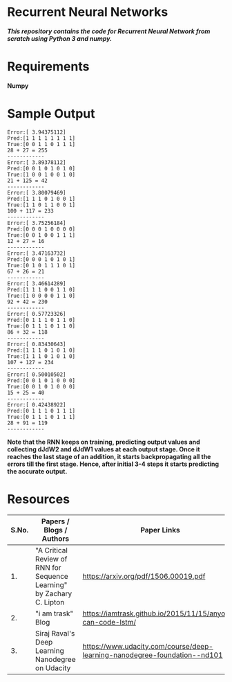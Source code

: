 # Recurrent Neural Networks
***This repository contains the code for Recurrent Neural Network from scratch using Python 3 and numpy.***

# Requirements
**Numpy**

# Sample Output
```
Error:[ 3.94375112]
Pred:[1 1 1 1 1 1 1 1]
True:[0 0 1 1 0 1 1 1]
28 + 27 = 255
------------
Error:[ 3.89378112]
Pred:[0 0 1 0 1 0 1 0]
True:[1 0 0 1 0 0 1 0]
21 + 125 = 42
------------
Error:[ 3.80079469]
Pred:[1 1 1 0 1 0 0 1]
True:[1 1 0 1 1 0 0 1]
100 + 117 = 233
------------
Error:[ 3.75256184]
Pred:[0 0 0 1 0 0 0 0]
True:[0 0 1 0 0 1 1 1]
12 + 27 = 16
------------
Error:[ 3.47163732]
Pred:[0 0 0 1 0 1 0 1]
True:[0 1 0 1 1 1 0 1]
67 + 26 = 21
------------
Error:[ 3.46614289]
Pred:[1 1 1 0 0 1 1 0]
True:[1 0 0 0 0 1 1 0]
92 + 42 = 230
------------
Error:[ 0.57723326]
Pred:[0 1 1 1 0 1 1 0]
True:[0 1 1 1 0 1 1 0]
86 + 32 = 118
------------
Error:[ 0.83430643]
Pred:[1 1 1 0 1 0 1 0]
True:[1 1 1 0 1 0 1 0]
107 + 127 = 234
------------
Error:[ 0.50010502]
Pred:[0 0 1 0 1 0 0 0]
True:[0 0 1 0 1 0 0 0]
15 + 25 = 40
------------
Error:[ 0.42438922]
Pred:[0 1 1 1 0 1 1 1]
True:[0 1 1 1 0 1 1 1]
28 + 91 = 119
------------
```

**Note that the RNN keeps on training, predicting output values and collecting dJdW2 and dJdW1 values at each output stage. Once it reaches the last stage of an addition, it starts backpropagating all the errors till the first stage. Hence, after initial 3-4 steps it starts predicting the accurate output.**

# Resources

| S.No.  |                       Papers / Blogs / Authors            |                        Paper Links                   |
| ------ | --------------------------------------------------------- | ---------------------------------------------------- |
|1.      |"A Critical Review of RNN for Sequence Learning" by Zachary C. Lipton|    https://arxiv.org/pdf/1506.00019.pdf    |
|2.      |                    "i am trask" Blog                      |https://iamtrask.github.io/2015/11/15/anyone-can-code-lstm/|
|3.      |       Siraj Raval's Deep Learning Nanodegree on Udacity   |   https://www.udacity.com/course/deep-learning-nanodegree-foundation--nd101 |


